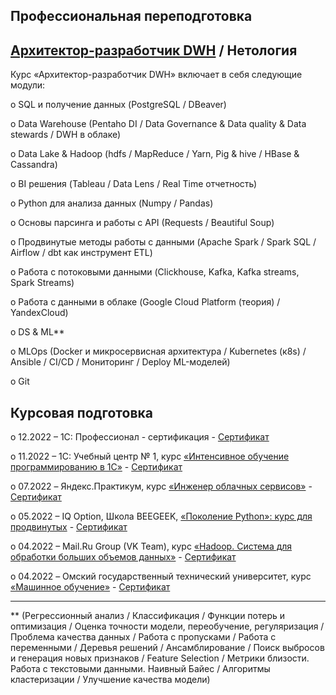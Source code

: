 Профессиональная переподготовка
-
[Архитектор-разработчик DWH](https://github.com/Lerozba/Portfolio/blob/main/My_Certificate/certificate.pdf) / Нетология
-
Курс «Архитектор-разработчик DWH» включает в себя следующие модули:

o	SQL и получение данных (PostgreSQL / DBeaver)

o	Data Warehouse (Pentaho DI / Data Governance & Data quality & Data stewards / DWH в облаке)

o	Data Lake & Hadoop (hdfs / MapReduce / Yarn, Pig & hive / HBase & Cassandra)

o	BI решения (Tableau / Data Lens / Real Time отчетность)

o	Python для анализа данных (Numpy / Pandas)

o	Основы парсинга и работы с API (Requests / Beautiful Soup)

o	Продвинутые методы работы с данными (Apache Spark / Spark SQL / Airflow / dbt как инструмент ETL)

o	Работа с потоковыми данными (Clickhouse, Kafka, Kafka streams, Spark Streams)

o	Работа с данными в облаке (Google Cloud Platform (теория) / YandexCloud)

o	DS & ML** 

o	MLOps (Docker и микросервисная архитектура / Kubernetes (к8s) / Ansible / CI/CD / Мониторинг / Deploy ML-моделей)

o	Git

Курсовая подготовка
-
o	12.2022 – 1С: Профессионал - сертификация - [Сертификат](https://github.com/Lerozba/Portfolio/blob/main/My_Certificate/Certificate_1C.pdf)

o	11.2022 – 1С: Учебный центр № 1, курс [«Интенсивное обучение программированию в 1С»](https://uc1.1c.ru/course/intensivnoe-obuchenie-programmirovaniyu-v-1s-onlajn-video/#toc) - [Сертификат](https://github.com/Lerozba/Portfolio/blob/main/My_Certificate/Certificate_1C.pdf)

o	07.2022 – Яндекс.Практикум, курс [«Инженер облачных сервисов»](https://practicum.yandex.ru/ycloud) - [Сертификат](https://github.com/Lerozba/Portfolio/blob/d8633092b732d7a84fce6797771ad65c428243fa/My_Certificate/Certificate_YandexCloud.pdf)

o	05.2022 – IQ Option, Школа BEEGEEK, [«Поколение Python»: курс для продвинутых](https://stepik.org/course/68343/promo) - [Сертификат](https://github.com/Lerozba/Portfolio/blob/main/My_Certificate/Certificate_Python.pdf)

o	04.2022 – Mail.Ru Group (VK Team),  курс [«Hadoop. Система для обработки больших объемов данных»](https://stepik.org/course/150/promo) - [Сертификат](https://github.com/Lerozba/Portfolio/blob/main/My_Certificate/Certificate_Hadoop.pdf)

o	04.2022 – Омский государственный технический университет, курс [«Машинное обучение»](https://stepik.org/course/8057/promo) - [Сертификат](https://github.com/Lerozba/Portfolio/blob/main/My_Certificate/Certificate_ML.pdf)




__________________________________________________
** (Регрессионный анализ / Классификация / Функции потерь и оптимизация / Оценка точности модели, переобучение, регуляризация / Проблема качества данных / Работа с пропусками / Работа с переменными / Деревья решений / Ансамблирование / Поиск выбросов и генерация новых признаков / Feature Selection / Метрики близости. Работа с текстовыми данными. Наивный Байес / Алгоритмы кластеризации / Улучшение качества модели)

